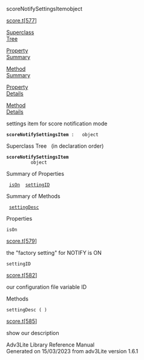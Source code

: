 ---
---
<span class="title">scoreNotifySettingsItem</span><span class="type">object</span>

[score.t](../file/score.t.html)\[[577](../source/score.t.html#577)\]

[Superclass  
Tree](#_SuperClassTree_)

[Property  
Summary](#_PropSummary_)

[Method  
Summary](#_MethodSummary_)

[Property  
Details](#_Properties_)

[Method  
Details](#_Methods_)

<div class="fdesc">

settings item for score notification mode

**`scoreNotifySettingsItem`**` :   object`

</div>

<span id="_SuperClassTree_"></span>

<div class="mjhd">

<span class="hdln">Superclass Tree</span>   (in declaration order)

</div>

**`scoreNotifySettingsItem`**  
`         object`  
<span id="_PropSummary_"></span>

<div class="mjhd">

<span class="hdln">Summary of Properties</span>  

</div>

` `[`isOn`](#isOn)`  `[`settingID`](#settingID)`  `

<span id="_MethodSummary_"></span>

<div class="mjhd">

<span class="hdln">Summary of Methods</span>  

</div>

` `[`settingDesc`](#settingDesc)`  `

<span id="_Properties_"></span>

<div class="mjhd">

<span class="hdln">Properties</span>  

</div>

<span id="isOn"></span>

`isOn`

[score.t](../file/score.t.html)\[[579](../source/score.t.html#579)\]

<div class="desc">

the "factory setting" for NOTIFY is ON

</div>

<span id="settingID"></span>

`settingID`

[score.t](../file/score.t.html)\[[582](../source/score.t.html#582)\]

<div class="desc">

our configuration file variable ID

</div>

<span id="_Methods_"></span>

<div class="mjhd">

<span class="hdln">Methods</span>  

</div>

<span id="settingDesc"></span>

`settingDesc ( )`

[score.t](../file/score.t.html)\[[585](../source/score.t.html#585)\]

<div class="desc">

show our description

</div>

<div class="ftr">

Adv3Lite Library Reference Manual  
Generated on 15/03/2023 from adv3Lite version 1.6.1

</div>
